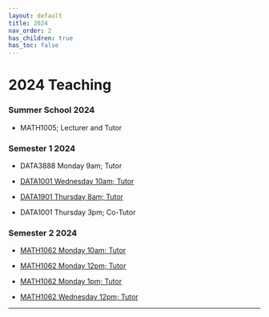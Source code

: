 ```yaml
---
layout: default
title: 2024
nav_order: 2
has_children: true
has_toc: false
---
```


# 2024 Teaching

### Summer School 2024

- MATH1005; Lecturer and Tutor

### Semester 1 2024

- DATA3888 Monday 9am; Tutor

- [DATA1001 Wednesday 10am; Tutor](https://tjelton.github.io/Elton-Teaching/DATA1001_Wed_10am_2024.html)

- [DATA1901 Thursday 8am; Tutor](https://tjelton.github.io/Elton-Teaching/DATA1901_Thu_8am_2024.html)

- DATA1001 Thursday 3pm; Co-Tutor

### Semester 2 2024

- [MATH1062 Monday 10am; Tutor](https://tjelton.github.io/Elton-Teaching/MATH1062_Mon_10am_2024.html)

- [MATH1062 Monday 12pm; Tutor](https://tjelton.github.io/Elton-Teaching/MATH1062_Mon_12pm_2024.html)

- [MATH1062 Monday 1pm; Tutor](https://tjelton.github.io/Elton-Teaching/MATH1062_Mon_1pm_2024.html)

- [MATH1062 Wednesday 12pm; Tutor](https://tjelton.github.io/Elton-Teaching/MATH1062_Wed_12pm_2024.html)

----
